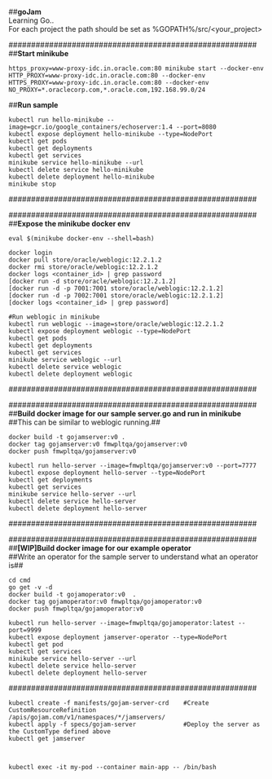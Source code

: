 ##**goJam**  
Learning Go..  
For each project the path should be set as %GOPATH%/src/<your_project>  
  
  
#######################################################  
##**Start minikube**  
```
https_proxy=www-proxy-idc.in.oracle.com:80 minikube start --docker-env HTTP_PROXY=www-proxy-idc.in.oracle.com:80 --docker-env HTTPS_PROXY=www-proxy-idc.in.oracle.com:80 --docker-env NO_PROXY=*.oraclecorp.com,*.oracle.com,192.168.99.0/24
```  

##**Run sample**  
```
kubectl run hello-minikube --image=gcr.io/google_containers/echoserver:1.4 --port=8080  
kubectl expose deployment hello-minikube --type=NodePort  
kubectl get pods  
kubectl get deployments  
kubectl get services  
minikube service hello-minikube --url  
kubectl delete service hello-minikube  
kubectl delete deployment hello-minikube  
minikube stop  
```
#######################################################  
  
  
#######################################################    
##**Expose the minikube docker env**  
```
eval $(minikube docker-env --shell=bash)  
  
docker login    
docker pull store/oracle/weblogic:12.2.1.2    
docker rmi store/oracle/weblogic:12.2.1.2  
docker logs <container_id> | grep password  
[docker run -d store/oracle/weblogic:12.2.1.2]  
[docker run -d -p 7001:7001 store/oracle/weblogic:12.2.1.2]  
[docker run -d -p 7002:7001 store/oracle/weblogic:12.2.1.2]  
[docker logs <container_id> | grep password]  
  
#Run weblogic in minikube  
kubectl run weblogic --image=store/oracle/weblogic:12.2.1.2  
kubectl expose deployment weblogic --type=NodePort  
kubectl get pods  
kubectl get deployments    
kubectl get services  
minikube service weblogic --url  
kubectl delete service weblogic  
kubectl delete deployment weblogic  
```
#######################################################  
  
  
#######################################################  
##**Build docker image for our sample server.go and run in minikube** 
##This can be similar to weblogic running.##  
```
docker build -t gojamserver:v0 .
docker tag gojamserver:v0 fmwpltqa/gojamserver:v0
docker push fmwpltqa/gojamserver:v0

kubectl run hello-server --image=fmwpltqa/gojamserver:v0 --port=7777  
kubectl expose deployment hello-server --type=NodePort  
kubectl get deployments  
kubectl get services  
minikube service hello-server --url  
kubectl delete service hello-server  
kubectl delete deployment hello-server  
```
#######################################################  

#######################################################  
##**[WIP]Build docker image for our example operator**  
##Write an operator for the sample server to understand what an operator is##  
```
cd cmd
go get -v -d
docker build -t gojamoperator:v0  .
docker tag gojamoperator:v0 fmwpltqa/gojamoperator:v0
docker push fmwpltqa/gojamoperator:v0

kubectl run hello-server --image=fmwpltqa/gojamoperator:latest --port=9999
kubectl expose deployment jamserver-operator --type=NodePort  
kubectl get pod  
kubectl get services  
minikube service hello-server --url  
kubectl delete service hello-server  
kubectl delete deployment hello-server  
```
#######################################################


```
kubectl create -f manifests/gojam-server-crd    #Create CustomResourceRefinition
/apis/gojam.com/v1/namespaces/*/jamservers/
kubectl apply -f specs/gojam-server             #Deploy the server as the CustomType defined above
kubectl get jamserver



kubectl exec -it my-pod --container main-app -- /bin/bash

```

